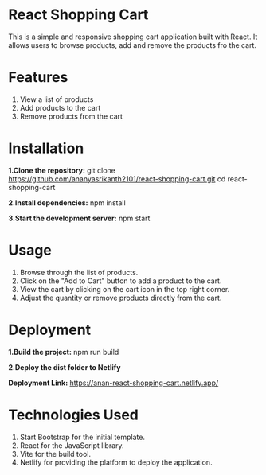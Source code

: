 # React Shopping Cart
This is a simple and responsive shopping cart application built with React. It allows users to browse products, add and remove the products fro the cart.

# Features
1. View a list of products
2. Add products to the cart
3. Remove products from the cart

# Installation
**1.Clone the repository:**
  git clone https://github.com/ananyasrikanth2101/react-shopping-cart.git
  cd react-shopping-cart

**2.Install dependencies:**
  npm install

**3.Start the development server:**
  npm start

# Usage
1. Browse through the list of products.
2. Click on the "Add to Cart" button to add a product to the cart.
3. View the cart by clicking on the cart icon in the top right corner.
4. Adjust the quantity or remove products directly from the cart.

# Deployment 
**1.Build the project:**
npm run build

**2.Deploy the dist folder to Netlify**

**Deployment Link:** https://anan-react-shopping-cart.netlify.app/

# Technologies Used
1. Start Bootstrap for the initial template.
2. React for the JavaScript library.
3. Vite for the build tool.
4. Netlify for providing the platform to deploy the application.



